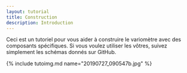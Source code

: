 ```yaml
---
layout: tutorial
title: Construction
description: Introduction
---
```


Ceci est un tutoriel pour vous aider à construire le variomètre avec des composants spécifiques. Si vous voulez utiliser les vôtres, suivez simplement les schémas donnés sur GitHub.

{% include tutoimg.md name="20190727_090547b.jpg" %}
